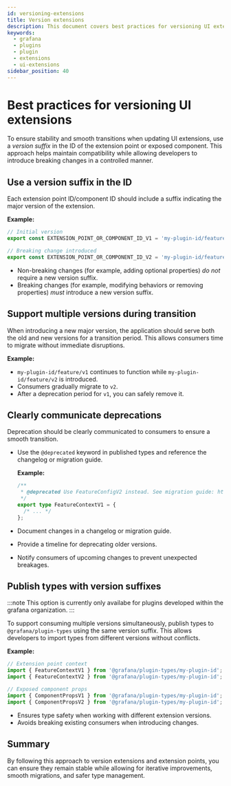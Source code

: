 ```yaml
---
id: versioning-extensions
title: Version extensions
description: This document covers best practices for versioning UI extensions, ensuring stability, compatibility, and smooth transitions.
keywords:
  - grafana
  - plugins
  - plugin
  - extensions
  - ui-extensions
sidebar_position: 40
---
```


# Best practices for versioning UI extensions

To ensure stability and smooth transitions when updating UI extensions, use a _version suffix_ in the ID of the extension point or exposed component. This approach helps maintain compatibility while allowing developers to introduce breaking changes in a controlled manner.

## Use a version suffix in the ID

Each extension point ID/component ID should include a suffix indicating the major version of the extension.

**Example:**

```typescript
// Initial version
export const EXTENSION_POINT_OR_COMPONENT_ID_V1 = 'my-plugin-id/feature/v1';

// Breaking change introduced
export const EXTENSION_POINT_OR_COMPONENT_ID_V2 = 'my-plugin-id/feature/v2';
```

- Non-breaking changes (for example, adding optional properties) _do not_ require a new version suffix.
- Breaking changes (for example, modifying behaviors or removing properties) _must_ introduce a new version suffix.

## Support multiple versions during transition

When introducing a new major version, the application should serve both the old and new versions for a transition period. This allows consumers time to migrate without immediate disruptions.

**Example:**

- `my-plugin-id/feature/v1` continues to function while `my-plugin-id/feature/v2` is introduced.
- Consumers gradually migrate to `v2`.
- After a deprecation period for `v1`, you can safely remove it.

## Clearly communicate deprecations

Deprecation should be clearly communicated to consumers to ensure a smooth transition.

- Use the `@deprecated` keyword in published types and reference the changelog or migration guide.

  **Example:**

  ```typescript
  /**
   * @deprecated Use FeatureConfigV2 instead. See migration guide: https://example.com/migration-guide
   */
  export type FeatureContextV1 = {
    /* ... */
  };
  ```

- Document changes in a changelog or migration guide.
- Provide a timeline for deprecating older versions.
- Notify consumers of upcoming changes to prevent unexpected breakages.

## Publish types with version suffixes

:::note
This option is currently only availabe for plugins developed within the grafana organization.
:::

To support consuming multiple versions simultaneously, publish types to `@grafana/plugin-types` using the same version suffix. This allows developers to import types from different versions without conflicts.

**Example:**

```typescript
// Extension point context
import { FeatureContextV1 } from '@grafana/plugin-types/my-plugin-id';
import { FeatureContextV2 } from '@grafana/plugin-types/my-plugin-id';

// Exposed component props
import { ComponentPropsV1 } from '@grafana/plugin-types/my-plugin-id';
import { ComponentPropsV2 } from '@grafana/plugin-types/my-plugin-id';
```

- Ensures type safety when working with different extension versions.
- Avoids breaking existing consumers when introducing changes.

## Summary

By following this approach to version extensions and extension points, you can ensure they remain stable while allowing for iterative improvements, smooth migrations, and safer type management.
